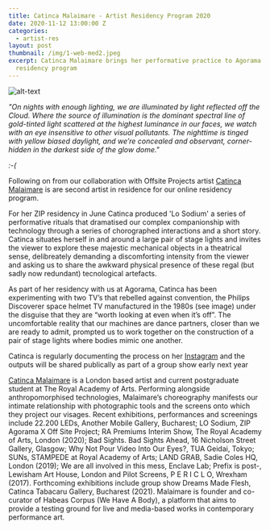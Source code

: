 ```yaml
---
title: Catinca Malaimare - Artist Residency Program 2020
date: 2020-11-12 13:00:00 Z
categories:
  - artist-res
layout: post
thumbnail: /img/1-web-med2.jpeg
excerpt: Catinca Malaimare brings her performative practice to Agorama's artist
  residency program
---
```

![alt-text](/img/1-web-med2.jpeg)

*"On nights with enough lighting, we are illuminated by light reflected off the Cloud. Where the source of illumination is the dominant spectral line of gold-tinted light scattered at the highest luminance in our faces, we watch with an eye insensitive to other visual pollutants. The nighttime is tinged with yellow biased daylight, and we’re concealed and observant, corner-hidden in the darkest side of the glow dome."*

*:-(*

Following on from our collaboration with Offsite Projects artist [Catinca Malaimare](https://www.catincamalaimare.com/) is are second artist in residence for our online residency program. 

For her ZIP residency in June Catinca produced 'Lo Sodium' a series of performative rituals that dramatised our complex companionship with technology through a series of chorographed interactions and a short story.  Catinca situates herself in and around a large pair of stage lights and invites the viewer to explore these majestic mechanical objects in a theatrical sense, delibreately demanding a discomforting intensity from the viewer and asking us to share the awkward physical presence of these regal (but sadly now redundant) tecnological artefacts. 

As part of her residency with us at Agorama, Catinca has been experimenting with two TV’s that rebelled against convention, the Philips Discoverer space helmet TV manufactured in the 1980s (see image) under the disguise that they are “worth looking at even when it’s off”. The uncomfortable reality that our machines are dance partners, closer than we are ready to admit, prompted us to work together on the construction of a pair of stage lights where bodies mimic one another.

Catinca is regularly documenting the process on her [Instagram](https://www.instagram.com/catincamalaimare/) and the outputs will be shared publically as part of a group show early next year

[Catinca Malaimare](https://www.catincamalaimare.com/) is a London based artist and current postgraduate student at The Royal Academy of Arts. Performing alongside anthropomorphised technologies, Malaimare’s choreography manifests our intimate relationship with photographic tools and the screens onto which they project our visages. Recent exhibitions, performances and screenings include 22.200 LEDs, Another Mobile Gallery, Bucharest; LO Sodium, ZIP Agorama X Off Site Project; RA Premiums Interim Show, The Royal Academy of Arts, London (2020); Bad Sights. Bad Sights Ahead, 16 Nicholson Street Gallery, Glasgow; Why Not Pour Video Into Our Eyes?, TUA Geidai, Tokyo; SUNs, STAMPEDE at Royal Academy of Arts; LAND GRAB, Sadie Coles HQ, London (2019); We are all involved in this mess, Enclave Lab; Prefix is post-, Lewisham Art House, London and Pilot Screens, P E R I C L O, Wrexham (2017). Forthcoming exhibitions include group show Dreams Made Flesh, Catinca Tabacaru Gallery, Bucharest (2021). Malaimare is founder and co-curator of Habeas Corpus (We Have A Body), a platform that aims to provide a testing ground for live and media-based works in contemporary performance art.